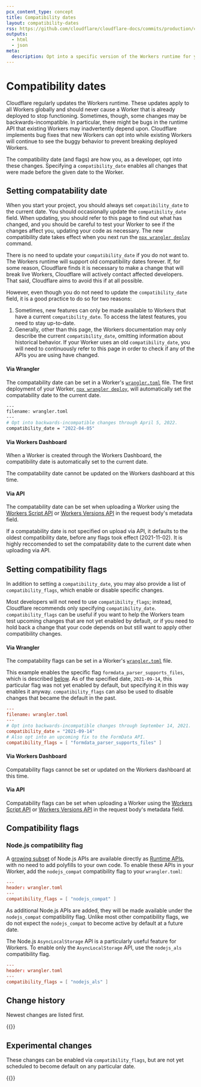 ```yaml
---
pcx_content_type: concept
title: Compatibility dates
layout: compatibility-dates
rss: https://github.com/cloudflare/cloudflare-docs/commits/production/content/workers/_partials/_platform-compatibility-dates.atom
outputs:
  - html
  - json
meta:
  description: Opt into a specific version of the Workers runtime for your Workers project.
---
```


# Compatibility dates

Cloudflare regularly updates the Workers runtime. These updates apply to all Workers globally and should never cause a Worker that is already deployed to stop functioning. Sometimes, though, some changes may be backwards-incompatible. In particular, there might be bugs in the runtime API that existing Workers may inadvertently depend upon. Cloudflare implements bug fixes that new Workers can opt into while existing Workers will continue to see the buggy behavior to prevent breaking deployed Workers.

The compatibility date (and flags) are how you, as a developer, opt into these changes. Specifying a `compatibility_date` enables all changes that were made before the given date to the Worker.

## Setting compatability date

When you start your project, you should always set `compatibility_date` to the current date. You should occasionally update the `compatibility_date` field. When updating, you should refer to this page to find out what has changed, and you should be careful to test your Worker to see if the changes affect you, updating your code as necessary. The new compatibility date takes effect when you next run the [`npx wrangler deploy`](/workers/wrangler/commands/#deploy) command.

There is no need to update your `compatibility_date` if you do not want to. The Workers runtime will support old compatibility dates forever. If, for some reason, Cloudflare finds it is necessary to make a change that will break live Workers, Cloudflare will actively contact affected developers. That said, Cloudflare aims to avoid this if at all possible.

However, even though you do not need to update the `compatibility_date` field, it is a good practice to do so for two reasons:

1.  Sometimes, new features can only be made available to Workers that have a current `compatibility_date`. To access the latest features, you need to stay up-to-date.
2.  Generally, other than this page, the Workers documentation may only describe the current `compatibility_date`, omitting information about historical behavior. If your Worker uses an old `compatibility_date`, you will need to continuously refer to this page in order to check if any of the APIs you are using have changed.

#### Via Wrangler

The compatability date can be set in a Worker's [`wrangler.toml`](/workers/wrangler/configuration/) file. The first deployment of your Worker, [`npx wrangler deploy`](/workers/wrangler/commands/#deploy), will automatically set the compatability date to the current date. 

```sh
---
filename: wrangler.toml
---
# Opt into backwards-incompatible changes through April 5, 2022.
compatibility_date = "2022-04-05"
```

#### Via Workers Dashboard

When a Worker is created through the Workers Dashboard, the compatibility date is automatically set to the current date.

The compatability date cannot be updated on the Workers dashboard at this time. 

#### Via API

The compatability date can be set when uploading a Worker using the [Workers Script API](/api/operations/worker-script-upload-worker-module) or [Workers Versions API](/api/operations/worker-versions-upload-version#request-body) in the request body's metadata field. 

If a compatability date is not specified on upload via API, it defaults to the oldest compatibility date, before any flags took effect (2021-11-02). It is highly reccomended to set the compatability date to the current date when uploading via API. 

## Setting compatibility flags

In addition to setting a `compatibility_date`, you may also provide a list of `compatibility_flags`, which enable or disable specific changes.

Most developers will not need to use `compatibility_flags`; instead, Cloudflare recommends only specifying `compatibility_date`. `compatibility_flags` can be useful if you want to help the Workers team test upcoming changes that are not yet enabled by default, or if you need to hold back a change that your code depends on but still want to apply other compatibility changes.

#### Via Wrangler

The compatability flags can be set in a Worker's [`wrangler.toml`](/workers/wrangler/configuration/) file.

This example enables the specific flag `formdata_parser_supports_files`, which is described [below](/workers/configuration/compatibility-dates/#formdata-parsing-supports-file). As of the specified date, `2021-09-14`, this particular flag was not yet enabled by default, but specifying it in this way enables it anyway. `compatibility_flags` can also be used to disable changes that became the default in the past.

```toml
---
filename: wrangler.toml
---
# Opt into backwards-incompatible changes through September 14, 2021.
compatibility_date = "2021-09-14"
# Also opt into an upcoming fix to the FormData API.
compatibility_flags = [ "formdata_parser_supports_files" ]
```

#### Via Workers Dashboard

Compatability flags cannot be set or updated on the Workers dashboard at this time. 

#### Via API

Compatability flags can be set when uploading a Worker using the [Workers Script API](/api/operations/worker-script-upload-worker-module) or [Workers Versions API](/api/operations/worker-versions-upload-version#request-body) in the request body's metadata field. 

## Compatibility flags

### Node.js compatibility flag

A [growing subset](/workers/runtime-apis/nodejs/) of Node.js APIs are available directly as [Runtime APIs](/workers/runtime-apis/nodejs), with no need to add polyfills to your own code. To enable these APIs in your Worker, add the `nodejs_compat` compatibility flag to your `wrangler.toml`:

```toml
---
header: wrangler.toml
---
compatibility_flags = [ "nodejs_compat" ]
```

As additional Node.js APIs are added, they will be made available under the `nodejs_compat` compatibility flag. Unlike most other compatibility flags, we do not expect the `nodejs_compat` to become active by default at a future date.

The Node.js `AsyncLocalStorage` API is a particularly useful feature for Workers. To enable only the `AsyncLocalStorage` API, use the `nodejs_als` compatibility flag.

```toml
---
header: wrangler.toml
---
compatibility_flags = [ "nodejs_als" ]
```

## Change history

Newest changes are listed first.

{{<compatibility-dates>}}

## Experimental changes

These changes can be enabled via `compatibility_flags`, but are not yet scheduled to become default on any particular date.

{{<compatibility-dates experimental="true">}}
